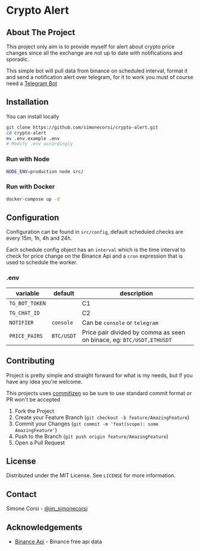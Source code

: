 # Crypto Alert

## About The Project

This project only aim is to provide myself for alert about crypto price changes since all the exchange are not up to date with notifications and sporadic.

This simple bot will pull data from binance on scheduled interval, format it and send a notification alert over telegram, for it to work you must of course need a [Telegram Bot](https://core.telegram.org/bots/api)

## Installation

You can install locally

```sh
git clone https://github.com/simonecorsi/crypto-alert.git
cd crypto-alert
mv .env.example .env
# Modify .env accordingly
```

### Run with Node

```sh
NODE_ENV=production node src/
```

### Run with Docker

```sh
docker-compose up -d
```

## Configuration

Configuration can be found in `src/config`, default scheduled checks are every 15m, 1h, 4h and 24h.

Each schedule config object has an `interval` which is the time interval to check for price change on the Binance Api and a `cron` expression that is used to schedule the worker.

### .env

| variable       | default    | description                                                           |
| -------------- | ---------- | --------------------------------------------------------------------- |
| `TG_BOT_TOKEN` |            | C1                                                                    |
| `TG_CHAT_ID`   |            | C2                                                                    |
| `NOTIFIER`     | `console`  | Can be `console` or `telegram`                                        |
| `PRICE_PAIRS`  | `BTC/USDT` | Price pair divided by comma as seen on binace, eg: `BTC/USDT,ETHUSDT` |

## Contributing

Project is pretty simple and straight forward for what is my needs, but if you have any idea you're welcome.

This projects uses [commitizen](https://github.com/commitizen/cz-cli) so be sure to use standard commit format or PR won't be accepted

1. Fork the Project
2. Create your Feature Branch (`git checkout -b feature/AmazingFeature`)
3. Commit your Changes (`git commit -m 'feat(scope): some AmazingFeature'`)
4. Push to the Branch (`git push origin feature/AmazingFeature`)
5. Open a Pull Request

## License

Distributed under the MIT License. See `LICENSE` for more information.

## Contact

Simone Corsi - [@im_simonecorsi](https://twitter.com/im_simonecorsi)

## Acknowledgements

- [Binance Api](https://binance-docs.github.io/apidocs/spot/en/) - Binance free api data
